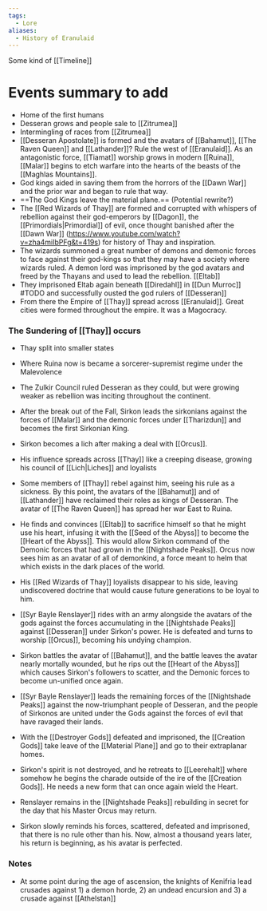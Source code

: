 ```yaml
---
tags:
  - Lore
aliases:
  - History of Eranulaid
---
```

Some kind of [[Timeline]]
# Events summary to add

- Home of the first humans
- Desseran grows and people sale to [[Zitrumea]]
- Intermingling of races from [[Zitrumea]]
- [[Desseran Apostolate]] is formed and the avatars of [[Bahamut]], [[The Raven Queen]] and [[Lathander]]? Rule the west of [[Eranulaid]]. As an antagonistic force, [[Tiamat]] worship grows in modern [[Ruina]], [[Malar]] begins to etch warfare into the hearts of the beasts of the [[Maghlas Mountains]].
- God kings aided in saving them from the horrors of the [[Dawn War]] and the prior war and began to rule that way.
- ==The God Kings leave the material plane.== (Potential rewrite?)
- The [[Red Wizards of Thay]] are formed and corrupted with whispers of rebellion against their god-emperors by [[Dagon]], the [[Primordials|Primordial]] of evil, once thought banished after the [[Dawn War]] (https://www.youtube.com/watch?v=zha4miIbPFg&t=419s) for history of Thay and inspiration.
- The wizards summoned a great number of demons and demonic forces to face against their god-kings so that they may have a society where wizards ruled. A demon lord was imprisoned by the god avatars and freed by the Thayans and used to lead the rebellion. [[Eltab]]
- They imprisoned Eltab again beneath [[Diredahl]] in [[Dun Murroc]] #TODO and successfully ousted the god rulers of [[Desseran]]
- From there the Empire of [[Thay]] spread across [[Eranulaid]]. Great cities were formed throughout the empire. It was a Magocracy.

### The Sundering of [[Thay]] occurs

- Thay split into smaller states
- Where Ruina now is became a sorcerer-supremist regime under the Malevolence
- The Zulkir Council ruled Desseran as they could, but were growing weaker as rebellion was inciting throughout the continent.

- After the break out of the Fall, Sirkon leads the sirkonians against the forces of [[Malar]] and the demonic forces under [[Tharizdun]] and becomes the first Sirkonian King.
- Sirkon becomes a lich after making a deal with [[Orcus]].
- His influence spreads across [[Thay]] like a creeping disease, growing his council of [[Lich|Liches]] and loyalists
- Some members of [[Thay]] rebel against him, seeing his rule as a sickness. By this point, the avatars of the [[Bahamut]] and of [[Lathander]] have reclaimed their roles as kings of Desseran. The avatar of [[The Raven Queen]] has spread her war East to Ruina.
- He finds and convinces [[Eltab]] to sacrifice himself so that he might use his heart, infusing it with the [[Seed of the Abyss]] to become the [[Heart of the Abyss]]. This would allow Sirkon command of the Demonic forces that had grown in the [[Nightshade Peaks]]. Orcus now sees him as an avatar of all of demonkind, a force meant to helm that which exists in the dark places of the world.
- His [[Red Wizards of Thay]] loyalists disappear to his side, leaving undiscovered doctrine that would cause future generations to be loyal to him.
- [[Syr Bayle Renslayer]] rides with an army alongside the avatars of the gods against the forces accumulating in the [[Nightshade Peaks]] against [[Desseran]] under Sirkon's power. He is defeated and turns to worship [[Orcus]], becoming his undying champion.
- Sirkon battles the avatar of [[Bahamut]], and the battle leaves the avatar nearly mortally wounded, but he rips out the [[Heart of the Abyss]] which causes Sirkon's followers to scatter, and the Demonic forces to become un-unified once again.
- [[Syr Bayle Renslayer]] leads the remaining forces of the [[Nightshade Peaks]] against the now-triumphant people of Desseran, and the people of Sirkonos are united under the Gods against the forces of evil that have ravaged their lands.
- With the [[Destroyer Gods]] defeated and imprisoned, the [[Creation Gods]] take leave of the [[Material Plane]] and go to their extraplanar homes.
- Sirkon's spirit is not destroyed, and he retreats to [[Leerehalt]] where somehow he begins the charade outside of the ire of the [[Creation Gods]]. He needs a new form that can once again wield the Heart.
- Renslayer remains in the [[Nightshade Peaks]] rebuilding in secret for the day that his Master Orcus may return. 
- Sirkon slowly reminds his forces, scattered, defeated and imprisoned, that there is no rule other than his. Now, almost a thousand years later, his return is beginning, as his avatar is perfected.


### Notes
- At some point during the age of ascension, the knights of Kenifria lead crusades against 1) a demon horde, 2) an undead encursion and 3) a crusade against [[Athelstan]]
